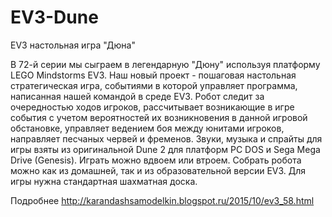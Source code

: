 # EV3-Dune
EV3 настольная игра "Дюна"

В 72-й серии мы сыграем в легендарную "Дюну" используя платформу LEGO Mindstorms EV3. Наш новый проект - пошаговая настольная стратегическая игра, событиями в которой управляет программа, написанная нашей командой в среде EV3. Робот следит за очередностью ходов игроков, рассчитывает возникающие в игре события с учетом вероятностей их возникновения в данной игровой обстановке, управляет ведением боя между юнитами игроков, направляет песчаных червей и фременов. Звуки, музыка и спрайты для игры взяты из оригинальной Dune 2 для платформ PC DOS и Sega Mega Drive (Genesis).
Играть можно вдвоем или втроем. Собрать робота можно как из домашней, так и из образовательной версии EV3. Для игры нужна стандартная шахматная доска.

Подробнее http://karandashsamodelkin.blogspot.ru/2015/10/ev3_58.html
